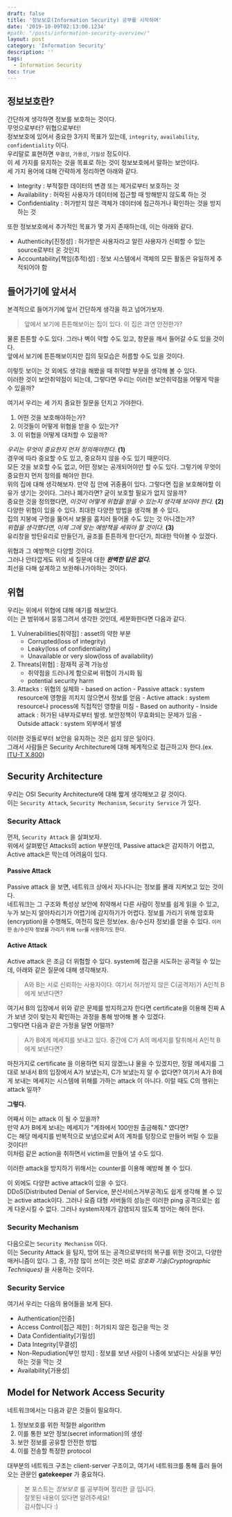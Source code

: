 ```yaml
---
draft: false
title: '정보보호(Information Security) 공부를 시작하며'
date: '2019-10-09T02:13:00.1234'
#path: "/posts/information-security-overview/"
layout: post
category: 'Information Security'
description: ''
tags:
  - Information Security
toc: true
---
```


## 정보보호란?  

간단하게 생각하면 정보를 보호하는 것이다.  
무엇으로부터? 위협으로부터!  
정보보호에 있어서 중요한 3가지 목표가 있는데, `integrity`, `availability`, `confidentiality` 이다.  
우리말로 표현하면 `무결성`, `가용성`, `기밀성` 정도이다.  
이 세 가지를 유지하는 것을 목표로 하는 것이 정보보호에서 말하는 보안이다.  
세 가지 용어에 대해 간략하게 정리하면 아래와 같다.
<br>

- Integrity : 부적절한 데이터의 변경 또는 제거로부터 보호하는 것
- Availability : 허락된 사용자가 데이터에 접근할 때 방해받지 않도록 하는 것
- Confidentiality : 허가받지 않은 객체가 데이터에 접근하거나 확인하는 것을 방지하는 것
  <br>

또한 정보보호에서 추가적인 목표가 몇 가지 존재하는데, 이는 아래와 같다.

- Authenticity\[진정성\] : 허가받은 사용자라고 알린 사용자가 신뢰할 수 있는 source로부터 온 것인지
- Accountability\[책임(추적)성\] : 정보 시스템에서 객체의 모든 활동은 유일하게 추적되어야 함
  <br>

## 들어가기에 앞서서

본격적으로 들어가기에 앞서 간단하게 생각을 하고 넘어가보자.

> 앞에서 보기에 튼튼해보이는 집이 있다. 이 집은 과연 안전한가?
> <br>

물론 튼튼할 수도 있다. 그러나 벽이 약할 수도 있고, 창문을 깨서 들어갈 수도 있을 것이다.  
앞에서 보기에 튼튼해보이지만 집의 뒷모습은 허름할 수도 있을 것이다. <br>

이렇듯 보이는 것 외에도 생각을 해봤을 때 취약할 부분을 생각해 볼 수 있다.  
이러한 것이 보안취약점이 되는데, 그렇다면 우리는 이러한 보안취약점을 어떻게 막을 수 있을까?

여기서 우리는 세 가지 중요한 질문을 던지고 가야한다.

1. 어떤 것을 보호해야하는가?
2. 이것들이 어떻게 위협을 받을 수 있는가?
3. 이 위협을 어떻게 대처할 수 있을까?

_우리는 무엇이 중요한지 먼저 정의해야한다._ **(1)**  
경우에 따라 중요할 수도 있고, 중요하지 않을 수도 있기 때문이다.  
모든 것을 보호할 수도 없고, 어떤 정보는 공개되어야만 할 수도 있다. 그렇기에 무엇이 중요한지 먼저 정의를 해야만 한다.  
위의 집에 대해 생각해보자. 만약 집 안에 귀중품이 있다. 그렇다면 집을 보호해야할 이유가 생기는 것이다. 그러나 폐가라면? 굳이 보호할 필요가 없지 않을까?  
중요한 것을 정의했다면, _이것이 어떻게 위협을 받을 수 있는지 생각해 보아야 한다._ **(2)**  
다양한 위협이 있을 수 있다. 최대한 다양한 방법을 생각해 볼 수 있다.  
집의 지붕에 구멍을 뚫어서 보물을 훔치러 들어올 수도 있는 것 아니겠는가?  
_위협을 생각했다면, 이제 그에 맞는 예방책을 세워야 할 것이다._ **(3)**  
유리창을 방탄유리로 만들던가, 골조를 튼튼하게 한다던가, 최대한 막아볼 수 있겠다. <br>

위협과 그 예방책은 다양할 것이다.  
그러나 안타깝게도 위의 세 질문에 대한 **_완벽한 답은 없다._**  
최선을 다해 설계하고 보완해나가야하는 것이다.

## 위협

우리는 위에서 위협에 대해 얘기를 해보았다.  
이는 큰 범위에서 뭉뚱그려서 생각한 것인데, 세분화한다면 다음과 같다.

1. Vulnerabilities\[취약점\] : asset의 약한 부분
   - Corrupted(loss of integrity)
   - Leaky(loss of confidentiality)
   - Unavailable or very slow(loss of availability)
2. Threats\[위협\] : 잠재적 공격 가능성
   - 취약점을 드러나게 함으로써 위협이 가시화 됨
   - potential security harm
3. Attacks : 위협의 실체화 - based on action - Passive attack : system resource에 영향을 끼치지 않으면서 정보를 얻음 - Active attack : system resource나 process에 직접적인 영향을 미침 - Based on authority - Inside attack : 허가된 내부자로부터 발생. 보안정책이 무효화되는 문제가 있음 - Outside attack : system 외부에서 발생
   <br>

이러한 것들로부터 보안을 유지하는 것은 쉽지 않은 일이다.  
그래서 사람들은 Security Architecture에 대해 쳬계적으로 접근하고자 한다.(ex. [ITU-T X.800](https://www.itu.int/rec/T-REC-X.800-199103-I))

## Security Architecture

우리는 OSI Security Architecture에 대해 짧게 생각해보고 갈 것이다.  
이는 `Security Attack`, `Security Mechanism`, `Security Service` 가 있다.

### Security Attack

먼저, `Security Attack` 을 살펴보자.  
위에서 살펴봤던 Attacks의 action 부분인데, Passive attack은 감지하기 어렵고, Active attack은 막는데 어려움이 있다.

#### Passive Attack

Passive attack 을 보면, 네트워크 상에서 지나다니는 정보를 몰래 지켜보고 있는 것이다.  
네트워크는 그 구조와 특성상 보안에 취약해서 다른 사람이 정보를 쉽게 읽을 수 있고, 누가 보는지 알아차리기가 어렵기에 감지하기가 어렵다. 정보를 가리기 위해 암호화(encryption)을 수행해도, 여전히 많은 정보(ex. 송/수신자 정보)를 얻을 수 있다. <small>이러한 송/수신자 정보를 가리기 위해 `tor`를 사용하기도 한다.</small>

#### Active Attack

Active attack 은 조금 더 위험할 수 있다. system에 접근을 시도하는 공격일 수 있는데, 아래와 같은 질문에 대해 생각해보자.

> A와 B는 서로 신뢰하는 사용자이다. 여기서 허가받지 않은 C(공격자)가 A인척 B에게 보낸다면?

여기서 B의 입장에서 위와 같은 문제를 방지하고자 한다면 certificate을 이용해 진짜 A가 보낸 것이 맞는지 확인하는 과정을 통해 방어해 볼 수 있겠다.  
그렇다면 다음과 같은 가정을 달면 어떨까?

> A가 B에게 메세지를 보내고 있다. 중간에 C가 A의 메세지를 탈취해서 A인척 B에게 보낸다면?

마찬가지로 certificate 을 이용하면 되지 않겠느냐 물을 수 있겠지만, 정말 메세지를 그대로 보내서 B의 입장에서 A가 보냈는지, C가 보냈는지 알 수 없다면? 여기서 A가 B에게 보내는 메세지는 시스템에 위해를 가하는 attack 이 아니다. 이럴 때도 C의 행위는 attack 일까?

**그렇다.**

어째서 이는 attack 이 될 수 있을까?  
만약 A가 B에게 보내는 메세지가 "계좌에서 100만원 출금해줘." 였다면?  
C는 해당 메세지를 반복적으로 보냄으로써 A의 계좌를 텅장으로 만들어 버릴 수 있을 것이다!!  
이처럼 같은 action을 취하면서 victim을 만들어 낼 수도 있다.

이러한 attack을 방지하기 위해서는 counter를 이용해 예방해 볼 수 있다.

이 외에도 다양한 active attack이 있을 수 있다.  
DDoS(Distributed Denial of Service, 분산서비스거부공격)도 쉽게 생각해 볼 수 있는 active attack이다. 그러나 요즘 대형 서버들의 성능은 이러한 ping 공격으로는 쉽게 다운시킬 수 없다. 그러나 system자체가 감염되지 않도록 방어는 해야 한다.

### Security Mechanism

다음으로는 `Security Mechanism` 이다.  
이는 Security Attack 을 탐지, 방어 또는 공격으로부터의 복구를 위한 것이고, 다양한 매커니즘이 있다.
그 중, 가장 많이 쓰이는 것은 바로 _암호화 기술(Cryptographic Techniques)_ 을 사용하는 것이다.

### Security Service

여기서 우리는 다음의 용어들을 보게 된다.

- Authentication\[인증\]
- Access Control\[접근 제한\] : 허가되지 않은 접근을 막는 것
- Data Confidentiality\[기밀성\]
- Data Integrity\[무결성\]
- Non-Repudiation\[부인 방지\] : 정보를 보낸 사람이 나중에 보냈다는 사실을 부인하는 것을 막는 것
- Availability\[가용성\]

## Model for Network Access Security

네트워크에서는 다음과 같은 것들이 필요하다.

1. 정보보호를 위한 적절한 algorithm
2. 이를 통한 보안 정보(secret information)의 생성
3. 보안 정보를 공유할 안전한 방법
4. 이를 전송할 특정한 protocol

대부분의 네트워크 구조는 client-server 구조이고, 여기서 네트워크를 통해 흘러 들어오는 관문인 **gatekeeper** 가 중요하다.

> 본 포스트는 _정보보호_ 를 공부하며 정리한 글 입니다.  
> 잘못된 내용이 있다면 알려주세요!  
> 감사합니다 :)
